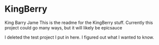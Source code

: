 # KingBerry
King Barry Jame
This is the readme for the KingBerry stuff. Currently this project could 
go many ways, but it will likely be epicsauce

I deleted the test project I put in here. I figured out what I wanted to know. 